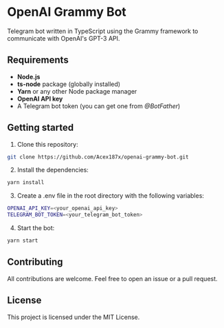 # OpenAI Grammy Bot
Telegram bot written in TypeScript using the Grammy framework to communicate with OpenAI's GPT-3 API.

## Requirements
- **Node.js** 
- **ts-node** package (globally installed)
- **Yarn** or any other Node package manager
- **OpenAI API key**
- A Telegram bot token (you can get one from *@BotFather*)
## Getting started
1. Clone this repository:
```bash
git clone https://github.com/Acex187x/openai-grammy-bot.git
```
2. Install the dependencies:
```bash
yarn install
```
3. Create a .env file in the root directory with the following variables:
```bash
OPENAI_API_KEY=<your_openai_api_key>
TELEGRAM_BOT_TOKEN=<your_telegram_bot_token>
```
4. Start the bot:
```bash
yarn start
```
## Contributing
All contributions are welcome. Feel free to open an issue or a pull request.

## License
This project is licensed under the MIT License.
